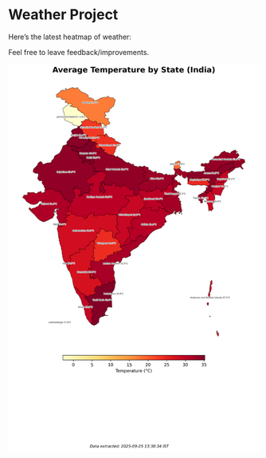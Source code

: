 # Weather Project

Here’s the latest heatmap of weather:

Feel free to leave feedback/improvements.

![India Heatmap](docs/assets/india_heatmap.png?v=D4F6A4)
